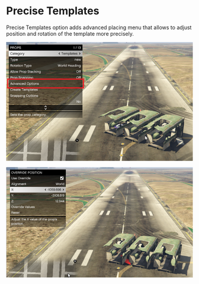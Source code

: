 # Precise Templates

Precise Templates option adds advanced placing menu that allows to adjust position and rotation of the template more precisely.

![Menu1](/assets/images/precise-templates/img01.png)

![Menu2](/assets/images/precise-templates/img02.png)